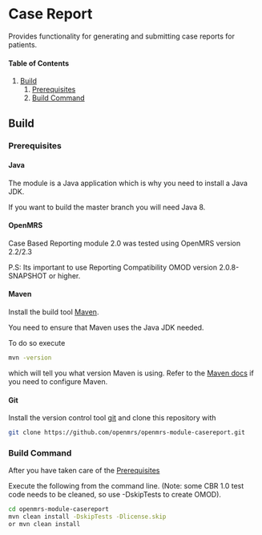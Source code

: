 # Case Report
Provides functionality for generating and submitting case reports for patients.

#### Table of Contents

1. [Build](#build)
   1. [Prerequisites](#prerequisites)
   2. [Build Command](#build-command)

## Build
### Prerequisites

#### Java

The module is a Java application which is why you need to install a Java JDK.

If you want to build the master branch you will need Java 8.

#### OpenMRS
Case Based Reporting module 2.0 was tested using OpenMRS version 2.2/2.3

P.S: Its important to use Reporting Compatibility OMOD version 2.0.8-SNAPSHOT or higher.

#### Maven

Install the build tool [Maven](https://maven.apache.org/).

You need to ensure that Maven uses the Java JDK needed.

To do so execute

```bash
mvn -version
```

which will tell you what version Maven is using. Refer to the [Maven docs](https://maven.apache.org/configure.html) if you need to configure Maven.

#### Git

Install the version control tool [git](https://git-scm.com/) and clone this repository with

```bash
git clone https://github.com/openmrs/openmrs-module-casereport.git
```

### Build Command

After you have taken care of the [Prerequisites](#prerequisites)

Execute the following from the command line.
(Note: some CBR 1.0 test code needs to be cleaned, so use -DskipTests to create OMOD).

```bash
cd openmrs-module-casereport
mvn clean install -DskipTests -Dlicense.skip
or mvn clean install
```
